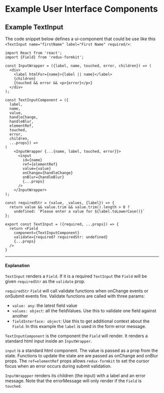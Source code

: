 # Example User Interface Components


## Example TextInput

The code snippet below defines a ui-component that could be use like this `<TextInput name="firstName" label="First Name" required/>`:

<!-- STORY -->

```
import React from 'react';
import {Field} from 'redux-formkit';

const InputWrapper = ({label, name, touched, error, children}) => (
  <div>
    <label htmlFor={name}>{label || name}</label>
    {children}
    {touched && error && <p>{error}</p>}
  </div>
);

const TextInputComponent = ({
  label,
  name,
  value,
  handleChange,
  handleBlur,
  elementRef,
  touched,
  error,
  children,
  ...props}) => 
(
    <InputWrapper {...{name, label, touched, error}}>
      <input
        id={name}
        ref={elementRef}
        value={value}
        onChange={handleChange}
        onBlur={handleBlur}
        {...props}
      />
    </InputWrapper>
);

const requiredStr = (value, _values, {label}) => {
  return value && value.trim && value.trim().length > 0 ? 
    undefined: `Please enter a value for ${label.toLowerCase()}`
};

export const TextInput = ({required, ...props}) => {
  return <Field
    component={TextInputComponent}
    validate={required? requiredStr: undefined}
    {...props}
  />
}
```
---
#### Explanation
`TextInput` renders a `Field`. If it is a required `TextInput` the `Field` will be given `requiredStr` as the `validate` prop.

`requiredStr` `Field` will call validate functions when onChange events or onSubmit events fire. Validate functions are called with three params:
- `value: any`: the latest field value
- `values: object`: all the fieldValues. Use this to validate one field against another
- `fieldInterface: object`: Use this to get additional context about the `Field`. In this example the `label` is used in the form error message.

`TextInputComponent` is the component the `Field` will render. It renders a standard html input inside an `InputWrapper`.

`input` is a standard html component. The value is passed as a prop from the state. Functions to update the state are are passed as onChange and onBlur props. The `ref=elementRef` props allows `redux-formkit` to set the cursor focus when an error occurs during submit validation.

`InputWrappper` renders its children (the input) with a label and an error message. Note that the errorMessage will only render if the `Field` is `touched`.

